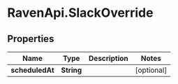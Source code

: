 # RavenApi.SlackOverride

## Properties
Name | Type | Description | Notes
------------ | ------------- | ------------- | -------------
**scheduledAt** | **String** |  | [optional] 


